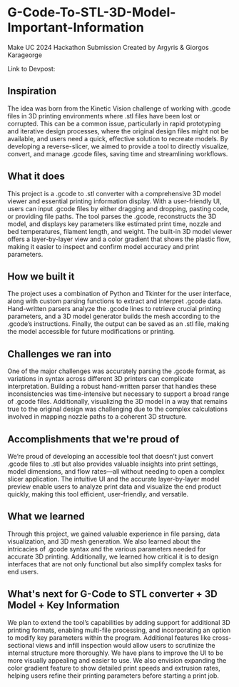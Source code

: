 # G-Code-To-STL-3D-Model-Important-Information
Make UC 2024 Hackathon Submission
Created by Argyris & Giorgos Karageorge

Link to Devpost: 

## Inspiration
The idea was born from the Kinetic Vision challenge of working with .gcode files in 3D printing environments where .stl files have been lost or corrupted. This can be a common issue, particularly in rapid prototyping and iterative design processes, where the original design files might not be available, and users need a quick, effective solution to recreate models. By developing a reverse-slicer, we aimed to provide a tool to directly visualize, convert, and manage .gcode files, saving time and streamlining workflows.
## What it does
This project is a .gcode to .stl converter with a comprehensive 3D model viewer and essential printing information display. With a user-friendly UI, users can input .gcode files by either dragging and dropping, pasting code, or providing file paths. The tool parses the .gcode, reconstructs the 3D model, and displays key parameters like estimated print time, nozzle and bed temperatures, filament length, and weight. The built-in 3D model viewer offers a layer-by-layer view and a color gradient that shows the plastic flow, making it easier to inspect and confirm model accuracy and print parameters.
## How we built it
The project uses a combination of Python and Tkinter for the user interface, along with custom parsing functions to extract and interpret .gcode data. Hand-written parsers analyze the .gcode lines to retrieve crucial printing parameters, and a 3D model generator builds the mesh according to the .gcode’s instructions. Finally, the output can be saved as an .stl file, making the model accessible for future modifications or printing.
## Challenges we ran into
One of the major challenges was accurately parsing the .gcode format, as variations in syntax across different 3D printers can complicate interpretation. Building a robust hand-written parser that handles these inconsistencies was time-intensive but necessary to support a broad range of .gcode files. Additionally, visualizing the 3D model in a way that remains true to the original design was challenging due to the complex calculations involved in mapping nozzle paths to a coherent 3D structure.
## Accomplishments that we're proud of
We’re proud of developing an accessible tool that doesn’t just convert .gcode files to .stl but also provides valuable insights into print settings, model dimensions, and flow rates—all without needing to open a complex slicer application. The intuitive UI and the accurate layer-by-layer model preview enable users to analyze print data and visualize the end product quickly, making this tool efficient, user-friendly, and versatile.
## What we learned
Through this project, we gained valuable experience in file parsing, data visualization, and 3D mesh generation. We also learned about the intricacies of .gcode syntax and the various parameters needed for accurate 3D printing. Additionally, we learned how critical it is to design interfaces that are not only functional but also simplify complex tasks for end users.
## What's next for G-Code to STL converter + 3D Model + Key Information
We plan to extend the tool’s capabilities by adding support for additional 3D printing formats, enabling multi-file processing, and incorporating an option to modify key parameters within the program. Additional features like cross-sectional views and infill inspection would allow users to scrutinize the internal structure more thoroughly. We have plans to improve the UI to be more visually appealing and easier to use. We also envision expanding the color gradient feature to show detailed print speeds and extrusion rates, helping users refine their printing parameters before starting a print job.

